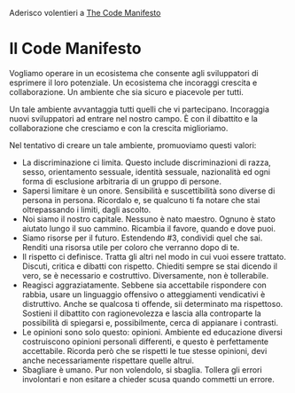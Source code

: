 Aderisco volentieri a [The Code Manifesto](http://codemanifesto.com)

# Il Code Manifesto #

Vogliamo operare in un ecosistema che consente agli sviluppatori di esprimere il loro potenziale. Un ecosistema che incoraggi crescita e collaborazione. Un ambiente che sia sicuro e piacevole per tutti.

Un tale ambiente avvantaggia tutti quelli che vi partecipano. Incoraggia nuovi sviluppatori ad entrare nel nostro campo. È con il dibattito e la collaborazione che cresciamo e con la crescita miglioriamo.

Nel tentativo di creare un tale ambiente, promuoviamo questi valori:

* La discriminazione ci limita. Questo include discriminazioni di razza, sesso, orientamento sessuale, identità sessuale, nazionalità ed ogni forma di esclusione arbitraria di un gruppo di persone.
* Sapersi limitare è un onore. Sensibilità e suscettibilità sono diverse di persona in persona. Ricordalo e, se qualcuno ti fa notare che stai oltrepassando i limiti, dagli ascolto.
* Noi siamo il nostro capitale. Nessuno è nato maestro. Ognuno è stato aiutato lungo il suo cammino. Ricambia il favore, quando e dove puoi.
* Siamo risorse per il futuro. Estendendo #3, condividi quel che sai. Renditi una risorsa utile per coloro che verranno dopo di te.
* Il rispetto ci definisce. Tratta gli altri nel modo in cui vuoi essere trattato. Discuti, critica e dibatti con rispetto. Chiediti sempre se stai dicendo il vero, se è necessario e costruttivo. Diversamente, non è tollerabile.
* Reagisci aggraziatamente. Sebbene sia accettabile rispondere con rabbia, usare un linguaggio offensivo o atteggiamenti vendicativi è distruttivo. Anche se qualcosa ti offende, sii determinato ma rispettoso. Sostieni il dibattito con ragionevolezza e lascia alla controparte la possibilità di spiegarsi e, possibilmente, cerca di appianare i contrasti.
* Le opinioni sono solo questo: opinioni. Ambiente ed educazione diversi costruiscono opinioni personali differenti, e questo è perfettamente accettabile. Ricorda però che se rispetti le tue stesse opinioni, devi anche necessariamente rispettare quelle altrui.
* Sbagliare è umano. Pur non volendolo, si sbaglia. Tollera gli errori involontari e non esitare a chieder scusa quando commetti un errore.
